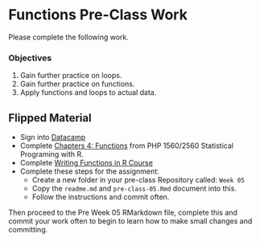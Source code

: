 # Functions Pre-Class Work

Please complete the following work. 


### Objectives

1. Gain further practice on loops. 
2. Gain further practice on functions. 
3. Apply functions and loops to actual data. 



## Flipped Material

- Sign into [Datacamp](https://www.datacamp.com/)
- Complete [Chapters 4: Functions](https://campus.datacamp.com/courses/1118/) from PHP 1560/2560 Statistical Programing with R. 
- Complete [Writing Functions in R Course](https://www.datacamp.com/courses/writing-functions-in-r)
- Complete these steps for the assignment:
    - Create a new folder in your pre-class Repository called: `Week 05`
    - Copy the `readme.md` and `pre-class-05.Rmd` document into this.
    - Follow the instructions and commit often.
    
    

Then proceed to the Pre Week 05 RMarkdown file, complete this and commit your work often to begin to learn how to make small changes and committing. 
